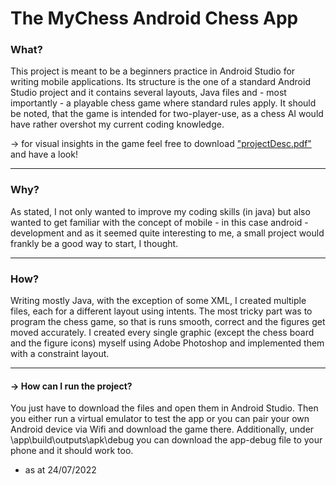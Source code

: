 The MyChess Android Chess App
==============================

<h3>What?</h3>

This project is meant to be a beginners practice in Android Studio for writing mobile applications.
Its structure is the one of a standard Android Studio project and it contains several layouts, Java files and - most importantly - a playable chess game where standard rules apply.
It should be noted, that the game is intended for two-player-use, as a chess AI would have rather overshot my current coding knowledge.

-> for visual insights in the game feel free to download <a href="https://github.com/dbrandstetter/MyChess/blob/master/projectDesc.pdf" target="_blank">"projectDesc.pdf"</a> and have a look!

-------------------------------
<h3>Why?</h3>

As stated, I not only wanted to improve my coding skills (in java) but also wanted to get familiar with the concept of mobile - in this case android - development and as it seemed quite interesting to me, a small project would frankly be a good way to start, I thought.

-------------------------------
<h3>How?</h3>

Writing mostly Java, with the exception of some XML, I created multiple files, each for a different layout using intents.
The most tricky part was to program the chess game, so that is runs smooth, correct and the figures get moved accurately.
I created every single graphic (except the chess board and the figure icons) myself using Adobe Photoshop and implemented them with a constraint layout.

-------------------------------

<h4>-> How can I run the project?</h4>

You just have to download the files and open them in Android Studio. Then you either run a virtual emulator to test the app or you can pair your own Android device via Wifi and download the game there.
Additionally, under \app\build\outputs\apk\debug you can download the app-debug file to your phone and it should work too.

- as at <date>24/07/2022</date>
